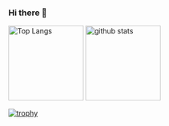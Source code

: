 ### Hi there 👋

<p align="left">
  <img alt="Top Langs" height="150px" src="https://github-readme-stats.vercel.app/api/top-langs/?username=hanahageWanko&layout=compact" />
  <img alt="github stats" height="150px" src="https://github-readme-stats.vercel.app/api?username=hanahageWanko&show_icons=true" />
</p>

[![trophy](https://github-profile-trophy.vercel.app/?username=hanahageWanko&column=7)](https://github.com/ryo-ma/github-profile-trophy)


<!--
**hanahageWanko/hanahageWanko** is a ✨ _special_ ✨ repository because its `README.md` (this file) appears on your GitHub profile.

Here are some ideas to get you started:

- 🔭 I’m currently working on ...
- 🌱 I’m currently learning ...
- 👯 I’m looking to collaborate on ...
- 🤔 I’m looking for help with ...
- 💬 Ask me about ...
- 📫 How to reach me: ...
- 😄 Pronouns: ...
- ⚡ Fun fact: ...
-->
